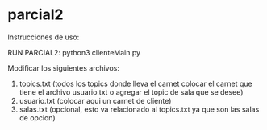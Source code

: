 # parcial2
Instrucciones de uso:

RUN PARCIAL2: python3 clienteMain.py

Modificar los siguientes archivos:
1. topics.txt (todos los topics donde lleva el carnet colocar el carnet que tiene el archivo usuario.txt o agregar el topic de sala que se desee)
2. usuario.txt (colocar aqui un carnet de cliente)
3. salas.txt (opcional, esto va relacionado al topics.txt ya que son las salas de opcion)

